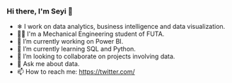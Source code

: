 ### Hi there, I'm Seyi 👋

- ❄ I work on data analytics, business intelligence and data visualization.
- 👨‍💼 I'm a Mechanical Engineering student of FUTA.
- 🔭 I’m currently working on Power BI.
- 🌱 I’m currently learning SQL and Python.
- 👯 I’m looking to collaborate on projects involving data.
- 💬 Ask me about data.
- 📫 How to reach me: https://twitter.com/

